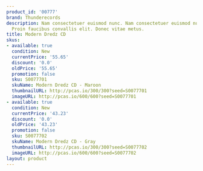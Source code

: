 ```yaml
---
product_id: '00777'
brand: Thunderecords
description: Nam consectetuer euismod nunc. Nam consectetuer euismod nunc. Donec fermentum.
  Proin faucibus convallis elit. Donec vitae metus.
title: Modern Dredz CD
skus:
- available: true
  condition: New
  currentPrice: '55.65'
  discount: '0.0'
  oldPrice: '55.65'
  promotion: false
  sku: S0077701
  skuName: Modern Dredz CD - Maroon
  thumbnailURL: http://pcas.io/300/300?seed=S0077701
  imageURL: http://pcas.io/600/600?seed=S0077701
- available: true
  condition: New
  currentPrice: '43.23'
  discount: '0.0'
  oldPrice: '43.23'
  promotion: false
  sku: S0077702
  skuName: Modern Dredz CD - Gray
  thumbnailURL: http://pcas.io/300/300?seed=S0077702
  imageURL: http://pcas.io/600/600?seed=S0077702
layout: product
---
```

